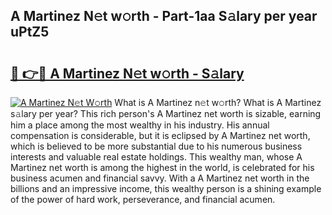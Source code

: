 ## A Martinez N𝚎t w𝚘rth - Part-1aa S𝚊lary per year uPtZ5

# <h2><a href="http://gc4f84.nevu.top/?p=A+Martinez">🔗 👉🔴 A Martinez N𝚎t w𝚘rth - S𝚊lary</a></h2>

[![A Martinez N𝚎t W𝚘rth](https://i.imgur.com/Oavwk0R.jpeg)](http://gc4f84.nevu.top/?p=A+Martinez)
What is A Martinez n𝚎t w𝚘rth? What is A Martinez s𝚊lary per year?
This rich person's A Martinez net worth is sizable, earning him a place among the most wealthy in his industry. His annual compensation is considerable, but it is eclipsed by A Martinez net worth, which is believed to be more substantial due to his numerous business interests and valuable real estate holdings. This wealthy man, whose A Martinez net worth is among the highest in the world, is celebrated for his business acumen and financial savvy. With a A Martinez net worth in the billions and an impressive income, this wealthy person is a shining example of the power of hard work, perseverance, and financial acumen.

